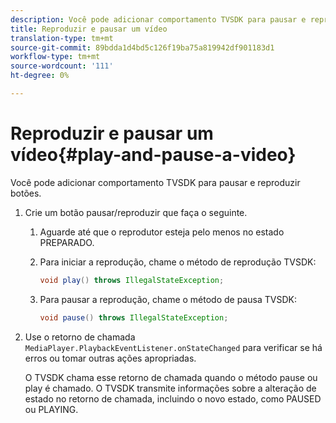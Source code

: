 ```yaml
---
description: Você pode adicionar comportamento TVSDK para pausar e reproduzir botões.
title: Reproduzir e pausar um vídeo
translation-type: tm+mt
source-git-commit: 89bdda1d4bd5c126f19ba75a819942df901183d1
workflow-type: tm+mt
source-wordcount: '111'
ht-degree: 0%

---
```



# Reproduzir e pausar um vídeo{#play-and-pause-a-video}

Você pode adicionar comportamento TVSDK para pausar e reproduzir botões.

1. Crie um botão pausar/reproduzir que faça o seguinte.
   1. Aguarde até que o reprodutor esteja pelo menos no estado PREPARADO.
   1. Para iniciar a reprodução, chame o método de reprodução TVSDK:

      ```java
      void play() throws IllegalStateException;
      ```

   1. Para pausar a reprodução, chame o método de pausa TVSDK:

      ```java
      void pause() throws IllegalStateException;
      ```

1. Use o retorno de chamada `MediaPlayer.PlaybackEventListener.onStateChanged` para verificar se há erros ou tomar outras ações apropriadas.

   O TVSDK chama esse retorno de chamada quando o método pause ou play é chamado. O TVSDK transmite informações sobre a alteração de estado no retorno de chamada, incluindo o novo estado, como PAUSED ou PLAYING.

